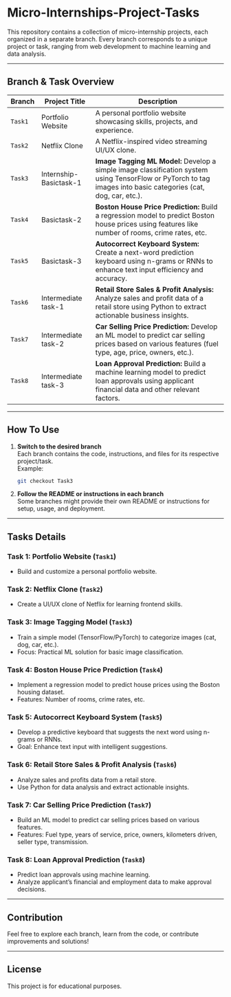 # Micro-Internships-Project-Tasks

This repository contains a collection of micro-internship projects, each organized in a separate branch. Every branch corresponds to a unique project or task, ranging from web development to machine learning and data analysis.

---

## Branch & Task Overview

| Branch   | Project Title                     | Description                                                                                                                                                |
|----------|-----------------------------------|------------------------------------------------------------------------------------------------------------------------------------------------------------|
| `Task1`  | Portfolio Website                 | A personal portfolio website showcasing skills, projects, and experience.                                                                                  |
| `Task2`  | Netflix Clone                     | A Netflix-inspired video streaming UI/UX clone.                                                                                                            |
| `Task3`  | Internship-Basictask-1            | **Image Tagging ML Model:** Develop a simple image classification system using TensorFlow or PyTorch to tag images into basic categories (cat, dog, car, etc.). |
| `Task4`  | Basictask-2                       | **Boston House Price Prediction:** Build a regression model to predict Boston house prices using features like number of rooms, crime rates, etc.           |
| `Task5`  | Basictask-3                       | **Autocorrect Keyboard System:** Create a next-word prediction keyboard using n-grams or RNNs to enhance text input efficiency and accuracy.                |
| `Task6`  | Intermediate task-1               | **Retail Store Sales & Profit Analysis:** Analyze sales and profit data of a retail store using Python to extract actionable business insights.              |
| `Task7`  | Intermediate task-2               | **Car Selling Price Prediction:** Develop an ML model to predict car selling prices based on various features (fuel type, age, price, owners, etc.).        |
| `Task8`  | Intermediate task-3               | **Loan Approval Prediction:** Build a machine learning model to predict loan approvals using applicant financial data and other relevant factors.            |

---

## How To Use

1. **Switch to the desired branch**  
   Each branch contains the code, instructions, and files for its respective project/task.  
   Example:  
   ```sh
   git checkout Task3
   ```

2. **Follow the README or instructions in each branch**  
   Some branches might provide their own README or instructions for setup, usage, and deployment.

---

## Tasks Details

### Task 1: Portfolio Website (`Task1`)
- Build and customize a personal portfolio website.

### Task 2: Netflix Clone (`Task2`)
- Create a UI/UX clone of Netflix for learning frontend skills.

### Task 3: Image Tagging Model (`Task3`)
- Train a simple model (TensorFlow/PyTorch) to categorize images (cat, dog, car, etc.).
- Focus: Practical ML solution for basic image classification.

### Task 4: Boston House Price Prediction (`Task4`)
- Implement a regression model to predict house prices using the Boston housing dataset.
- Features: Number of rooms, crime rates, etc.

### Task 5: Autocorrect Keyboard System (`Task5`)
- Develop a predictive keyboard that suggests the next word using n-grams or RNNs.
- Goal: Enhance text input with intelligent suggestions.

### Task 6: Retail Store Sales & Profit Analysis (`Task6`)
- Analyze sales and profits data from a retail store.
- Use Python for data analysis and extract actionable insights.

### Task 7: Car Selling Price Prediction (`Task7`)
- Build an ML model to predict car selling prices based on various features.
- Features: Fuel type, years of service, price, owners, kilometers driven, seller type, transmission.

### Task 8: Loan Approval Prediction (`Task8`)
- Predict loan approvals using machine learning.
- Analyze applicant’s financial and employment data to make approval decisions.

---

## Contribution

Feel free to explore each branch, learn from the code, or contribute improvements and solutions!

---

## License

This project is for educational purposes.

